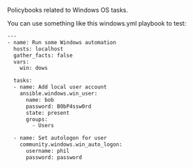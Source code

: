 Policybooks related to Windows OS tasks. 

You can use something like this windows.yml playbook to test:
```bash
---
- name: Run some Windows automation
  hosts: localhost
  gather_facts: false
  vars:
    win: dows

  tasks:
  - name: Add local user account
    ansible.windows.win_user:
      name: bob
      password: B0bP4ssw0rd
      state: present
      groups:
        - Users

  - name: Set autologon for user
    community.windows.win_auto_logon:
      username: phil
      password: password
```
